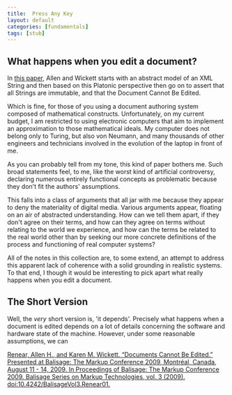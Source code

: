 ```yaml
---
title:  Press Any Key
layout: default
categories: [fundamentals]
tags: [stub]
---
```


What happens when you edit a document?
--------------------------------------

In [this paper][1], Allen and Wickett starts with an abstract model of an XML String and then based on this Platonic perspective then go on to assert that all Strings are immutable, and that the Document Cannot Be Edited.

Which is fine, for those of you using a document authoring system composed of mathematical constructs. Unfortunately, on my current budget, I am restricted to using electronic computers that aim to implement an approximation to those mathematical ideals. My computer does not belong only to Turing, but also von Neumann, and many thousands of other engineers and technicians involved in the evolution of the laptop in front of me.

As you can probably tell from my tone, this kind of paper bothers me. Such broad statements feel, to me, like the worst kind of artificial controversy, declaring numerous entirely functional concepts as problematic because they don't fit the authors' assumptions. 

This falls into a class of arguments that all jar with me because they appear to deny the materiality of digital media. Various arguments appear, floating on an air of abstracted understanding. How can we tell them apart, if they don't agree on their terms, and how can they agree on terms without relating to the world we experience, and how can the terms be related to the real world other than by seeking our more concrete definitions of the process and functioning of real computer systems?

All of the notes in this collection are, to some extend, an attempt to address this apparent lack of coherence with a solid grounding in realistic systems. To that end, I though it would be interesting to pick apart what really happens when you edit a document.

The Short Version
-----------------

Well, the _very_ short version is, 'it depends'.  Precisely what happens when a document is edited depends on a lot of details concerning the software and hardware state of the machine. However, under some reasonable assumptions, we can 


[Renear, Allen H., and Karen M. Wickett. “Documents Cannot Be Edited.” Presented at Balisage: The Markup Conference 2009, Montréal, Canada, August 11 - 14, 2009. In Proceedings of Balisage: The Markup Conference 2009. Balisage Series on Markup Technologies, vol. 3 (2009). doi:10.4242/BalisageVol3.Renear01.][1]

[1]: http://www.balisage.net/Proceedings/vol3/html/Renear01/BalisageVol3-Renear01.html

